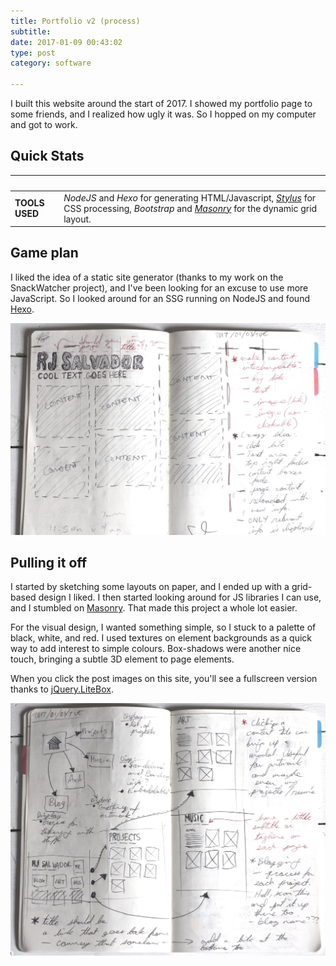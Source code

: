 ```yaml
---
title: Portfolio v2 (process)
subtitle:
date: 2017-01-09 00:43:02
type: post
category: software

---
```

I built this website around the start of 2017. I showed my portfolio page to some friends, and I realized how ugly it was. So I hopped on my computer and got to work.

<!-- more -->

## Quick Stats
&nbsp;                  | &nbsp;
----------------------- | ----------
**TOOLS USED** | *NodeJS* and *Hexo* for generating HTML/Javascript, [*Stylus*](http://stylus-lang.com/) for CSS processing, *Bootstrap* and [*Masonry*](http://masonry.desandro.com/) for the dynamic grid layout.

## Game plan
I liked the idea of a static site generator (thanks to my work on the SnackWatcher project), and I've been looking for an excuse to use more JavaScript. So I looked around for an SSG running on NodeJS and found [Hexo](https://hexo.io/).

![yep yep yep](./portfolio-sketch-01.jpg "yep yep")

## Pulling it off
I started by sketching some layouts on paper, and I ended up with a grid-based design I liked. I then started looking around for JS libraries I can use, and I stumbled on [Masonry](http://masonry.desandro.com/layout.html). That made this project a whole lot easier.

For the visual design, I wanted something simple, so I stuck to a palette of black, white, and red. I used textures on element backgrounds as a quick way to add interest to simple colours. Box-shadows were another nice touch, bringing a subtle 3D element to page elements.

When you click the post images on this site, you'll see a fullscreen version thanks to [jQuery.LiteBox](https://github.com/ioquatix/jquery-litebox).

![yep yep yep](./portfolio-sketch-02.jpg "yep yep")
